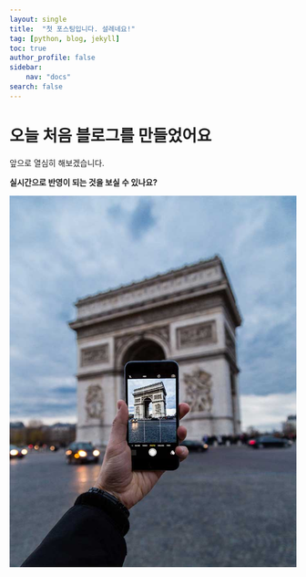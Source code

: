 ```yaml
---
layout: single
title:  "첫 포스팅입니다. 설레네요!"
tag: [python, blog, jekyll]
toc: true
author_profile: false
sidebar:
    nav: "docs"
search: false
---
```


# 오늘 처음 블로그를 만들었어요
앞으로 열심히 해보겠습니다.



**실시간으로 반영이 되는 것을 보실 수 있나요?**

![06-full](../images/2021-09-13-TIL/06-full.jpg)
